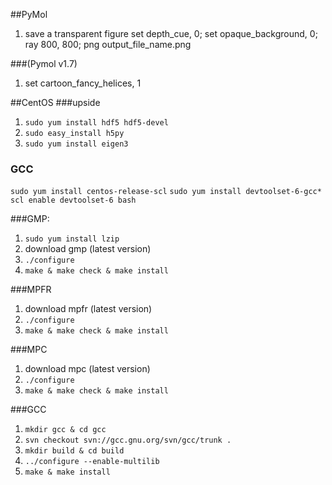 ##PyMol

1. save a transparent figure
set depth_cue, 0; set opaque_background, 0; ray 800, 800; png output_file_name.png

###(Pymol v1.7)
1. set cartoon_fancy_helices, 1

##CentOS
###upside

1. `sudo yum install hdf5 hdf5-devel`
2. `sudo easy_install h5py`
3. `sudo yum install eigen3`

### GCC
`sudo yum install centos-release-scl`
`sudo yum install devtoolset-6-gcc*`
`scl enable devtoolset-6 bash`

###GMP:
1. `sudo yum install lzip`
2. download gmp (latest version)
3. `./configure`
4. `make & make check & make install`

###MPFR
1. download mpfr (latest version)
2. `./configure`
3. `make & make check & make install`

###MPC
1. download mpc (latest version)
2. `./configure`
3. `make & make check & make install`

###GCC
1. `mkdir gcc & cd gcc`
2. `svn checkout svn://gcc.gnu.org/svn/gcc/trunk .`
3. `mkdir build & cd build`
4. `../configure --enable-multilib`
5. `make & make install`
